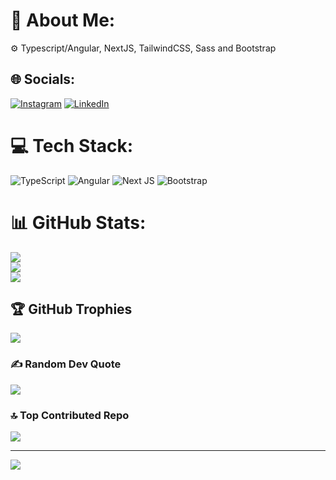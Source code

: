 # 💫 About Me:
⚙️ Typescript/Angular, NextJS, TailwindCSS, Sass and Bootstrap


## 🌐 Socials:
[![Instagram](https://img.shields.io/badge/Instagram-%23E4405F.svg?logo=Instagram&logoColor=white)](https://instagram.com/sousalmd) [![LinkedIn](https://img.shields.io/badge/LinkedIn-%230077B5.svg?logo=linkedin&logoColor=white)](https://linkedin.com/in/leosousadev) 

# 💻 Tech Stack:
![TypeScript](https://img.shields.io/badge/TypeScript-blue?style=for-the-badge&logo=typescript&logoColor=white)
![Angular](https://img.shields.io/badge/angular-%23DD0031.svg?style=for-the-badge&logo=angular&logoColor=white) ![Next JS](https://img.shields.io/badge/Next-black?style=for-the-badge&logo=next.js&logoColor=white)  ![Bootstrap](https://img.shields.io/badge/bootstrap-%238511FA.svg?style=for-the-badge&logo=bootstrap&logoColor=white)
# 📊 GitHub Stats:
![](https://github-readme-stats.vercel.app/api?username=sousalmdev&theme=dark&hide_border=false&include_all_commits=true&count_private=false)<br/>
![](https://github-readme-streak-stats.herokuapp.com/?user=sousalmdev&theme=dark&hide_border=false)<br/>
![](https://github-readme-stats.vercel.app/api/top-langs/?username=sousalmdev&theme=dark&hide_border=false&include_all_commits=true&count_private=false&layout=compact)

## 🏆 GitHub Trophies
![](https://github-profile-trophy.vercel.app/?username=sousalmdev&theme=radical&no-frame=true&no-bg=false&margin-w=4)

### ✍️ Random Dev Quote
![](https://quotes-github-readme.vercel.app/api?type=horizontal&theme=merko)

### 🔝 Top Contributed Repo
![](https://github-contributor-stats.vercel.app/api?username=sousalmdev&limit=5&theme=dark&combine_all_yearly_contributions=true)

---
[![](https://visitcount.itsvg.in/api?id=sousalmdev&icon=2&color=12)](https://visitcount.itsvg.in)
